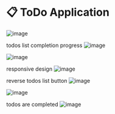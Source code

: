 # :clipboard: ToDo Application

![image](https://github.com/fecordos/ToDo/assets/61146410/65ce0070-5bd8-4f31-9984-b821db0d855d)

todos list completion progress
![image](https://github.com/fecordos/ToDo/assets/61146410/bbac1870-608f-4d66-813e-4cddc1038ce7)

![image](https://github.com/fecordos/ToDo/assets/61146410/3b3e3744-04cb-436f-ac93-6835d2e9d9b2)

responsive design
![image](https://github.com/fecordos/ToDo/assets/61146410/63ab789d-cb92-41a1-b217-c6ecc3f31f7b)

reverse todos list button
![image](https://github.com/fecordos/ToDo/assets/61146410/d9f3e552-1231-4106-9723-07beeb23e77e)

![image](https://github.com/fecordos/ToDo/assets/61146410/b686900c-67dc-4129-8552-278253b16b95)

todos are completed
![image](https://github.com/fecordos/ToDo/assets/61146410/b6cd09dc-9e45-4e9d-9f07-d18d4b75a02c)






